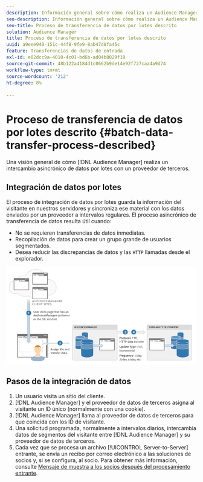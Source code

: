 ```yaml
---
description: Información general sobre cómo realiza un Audience Manager un intercambio asincrónico de datos por lotes con un proveedor de terceros.
seo-description: Información general sobre cómo realiza un Audience Manager un intercambio asincrónico de datos por lotes con un proveedor de terceros.
seo-title: Proceso de transferencia de datos por lotes descrito
solution: Audience Manager
title: Proceso de transferencia de datos por lotes descrito
uuid: a9eee940-151c-44f8-9fe9-8ab47d8fa45c
feature: Transferencias de datos de entrada
exl-id: e02dcc9a-4010-4c01-bd6b-ad04b8029f18
source-git-commit: 48b122a4184d1c0662b9de14e92f727caa4a9d74
workflow-type: tm+mt
source-wordcount: '212'
ht-degree: 8%

---
```


# Proceso de transferencia de datos por lotes descrito {#batch-data-transfer-process-described}

Una visión general de cómo [!DNL Audience Manager] realiza un intercambio asincrónico de datos por lotes con un proveedor de terceros.

## Integración de datos por lotes

<!-- c_async.xml -->

El proceso de integración de datos por lotes guarda la información del visitante en nuestros servidores y sincroniza ese material con los datos enviados por un proveedor a intervalos regulares. El proceso asincrónico de transferencia de datos resulta útil cuando:

* No se requieren transferencias de datos inmediatas.
* Recopilación de datos para crear un grupo grande de usuarios segmentados.
* Desea reducir las discrepancias de datos y las `HTTP` llamadas desde el explorador.

![](assets/s2s_70.png)

## Pasos de la integración de datos

1. Un usuario visita un sitio del cliente.
1. [!DNL Audience Manager] y el proveedor de datos de terceros asigna al visitante un ID único (normalmente con una cookie).
1. [!DNL Audience Manager] llama al proveedor de datos de terceros para que coincida con los ID de visitante.
1. Una solicitud programada, normalmente a intervalos diarios, intercambia datos de segmentos del visitante entre [!DNL Audience Manager] y su proveedor de datos de terceros.
1. Cada vez que se procesa un archivo [!UICONTROL Server-to-Server] entrante, se envía un recibo por correo electrónico a las soluciones de socios y, si se configura, al socio. Para obtener más información, consulte [Mensaje de muestra a los socios después del procesamiento entrante](../../../integration/sending-audience-data/batch-data-transfer-explained/inbound-receipt-message.md).
